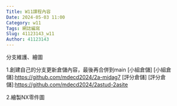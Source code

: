 ```yaml
---
Title: W11課程內容
Date: 2024-05-03 11:00
Category: w11
Tags: 網誌編寫
Slug: 41123143_w11
Author: 41123143
---
```


分支維護、繪圖

<!-- PELICAN_END_SUMMARY -->

1.創建自己的分支更新倉儲內容，最後再合併到main
[小組倉儲]
[小組倉儲]:https://github.com/mdecd2024/2a-midag7
[評分倉儲]
[評分倉儲]:https://github.com/mdecd2024/2astud-2asite

2.繪製NX零件圖